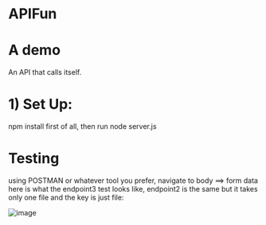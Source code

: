 # APIFun
# A demo


An API that calls itself.

# 1) Set Up:
npm install first of all, then run node server.js


# Testing

using POSTMAN or whatever tool you prefer, navigate to body ==> form data here is what the endpoint3 test looks like, endpoint2 is the same but it takes only one file and the key is just file:

![image](https://github.com/Ahmedouu/APIFun/assets/33392644/fe6f13ab-3802-426c-9391-503fedeff0da)



